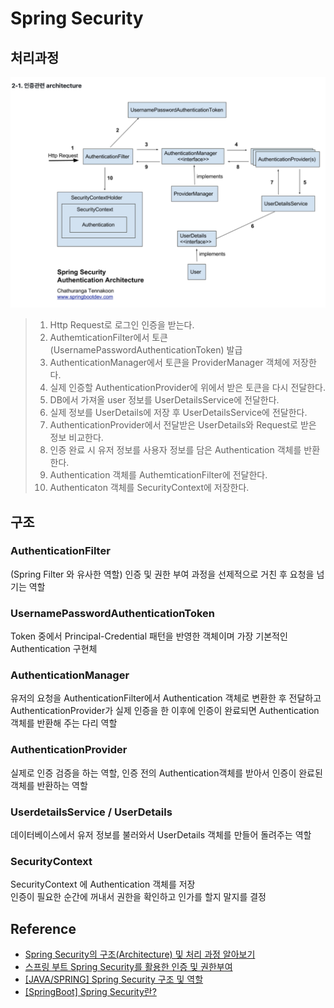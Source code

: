 # Spring Security

## 처리과정

![security](security.png)

> 1. Http Request로 로그인 인증을 받는다.
> 2. AuthemticationFilter에서 토큰(UsernamePasswordAuthenticationToken) 발급
> 3. AuthenticationManager에서 토큰을 ProviderManager 객체에 저장한다.
> 4. 실제 인증할 AuthenticationProvider에 위에서 받은 토큰을 다시 전달한다.
> 5. DB에서 가져올 user 정보를 UserDetailsService에 전달한다.
> 6. 실제 정보를 UserDetails에 저장 후 UserDetailsService에 전달한다.
> 7. AuthenticationProvider에서 전달받은 UserDetails와 Request로 받은 정보 비교한다.
> 8. 인증 완료 시 유저 정보를 사용자 정보를 담은 Authentication 객체를 반환한다.
> 9. Authentication 객체를 AuthemticationFilter에 전달한다.
> 10. Authenticaton 객체를 SecurityContext에 저장한다.


## 구조

### AuthenticationFilter
(Spring Filter 와 유사한 역할) 인증 및 권한 부여 과정을 선제적으로 거친 후 요청을 넘기는 역할

### UsernamePasswordAuthenticationToken
Token 중에서 Principal-Credential 패턴을 반영한 객체이며 가장 기본적인 Authentication 구현체

### AuthenticationManager
유저의 요청을 AuthenticationFilter에서 Authentication 객체로 변환한 후 전달하고 AuthenticationProvider가 실제 인증을 한 이후에 인증이 완료되면 Authentication객체를 반환해 주는 다리 역할

### AuthenticationProvider
실제로 인증 검증을 하는 역할, 인증 전의 Authentication객체를 받아서 인증이 완료된 객체를 반환하는 역할

### UserdetailsService / UserDetails
데이터베이스에서 유저 정보를 불러와서 UserDetails 객체를 만들어 돌려주는 역할

### SecurityContext
SecurityContext 에 Authentication 객체를 저장
<br/>
인증이 필요한 순간에 꺼내서 권한을 확인하고 인가를 할지 말지를 결정


## Reference
- [Spring Security의 구조(Architecture) 및 처리 과정 알아보기](https://dev-coco.tistory.com/174)
- [스프링 부트 Spring Security를 활용한 인증 및 권한부여](https://www.bottlehs.com/springboot/%EC%8A%A4%ED%94%84%EB%A7%81-%EB%B6%80%ED%8A%B8-spring-security%EB%A5%BC-%ED%99%9C%EC%9A%A9%ED%95%9C-%EC%9D%B8%EC%A6%9D-%EB%B0%8F-%EA%B6%8C%ED%95%9C%EB%B6%80%EC%97%AC/)
- [[JAVA/SPRING] Spring Security 구조 및 역할](https://velog.io/@park9910/Spring-Security-%EA%B5%AC%EC%A1%B0-%EB%B0%8F-%EC%97%AD%ED%95%A0)
- [[SpringBoot] Spring Security란?](https://mangkyu.tistory.com/76)